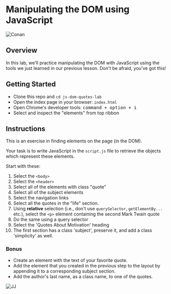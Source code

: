 # Manipulating the DOM using JavaScript

![Conan](https://external-content.duckduckgo.com/iu/?u=https%3A%2F%2Fi2.wp.com%2Fgifrific.com%2Fwp-content%2Fuploads%2F2013%2F01%2FConan-Obrien-Shock-then-Approval.gif%3Fssl%3D1&f=1&nofb=1)

## Overview
In this lab, we'll practice manipulating the DOM with JavaScript using the tools we just learned in our previous lesson. Don't be afraid, you've got this!

## Getting Started
  - Clone this repo and `cd js-dom-quotes-lab`
  - Open the index page in your browser: `index.html`
  - Open Chrome's developer tools: <kbd>command + option + i</kbd>
  - Select and inspect the "elements" from top ribbon

## Instructions
This is an exercise in finding elements on the page (in the DOM).

Your task is to write JavaScript in the `script.js` file to retrieve the objects which represent these elements.

Start with these:
  1. Select the `<body>`
  2. Select the `<header>`
  3. Select all of the elements with class "quote"
  4. Select all of the subject elements
  5. Select the navigation links
  6. Select all the quotes in the "life" section.
  7. Using **relative** selection (i.e., don't use `querySelector`, `getElementBy...` etc.), select the `<p>` element containing the second Mark Twain quote
  8. Do the same using a query selector
  9. Select the 'Quotes About Motivation' heading
  10. The first section has a class 'subject', preserve it, and add a class 'simplicity' as well.

### Bonus
  - Create an element with the text of your favorite quote.
  - Add the element that you created in the previous step to the layout by appending it to a corresponding subject section.
  - Add the author's last name, as a class name, to one of the quotes.

![JJ](https://external-content.duckduckgo.com/iu/?u=https%3A%2F%2Fimg.buzzfeed.com%2Fbuzzfeed-static%2Fstatic%2F2014-01%2Fenhanced%2Fwebdr06%2F27%2F15%2Fanigif_enhanced-buzz-22371-1390853307-13.gif&f=1&nofb=1)
